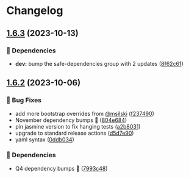 # Changelog

## [1.6.3](https://github.com/agrc/wfrc-wab-widgets/compare/v1.6.2...v1.6.3) (2023-10-13)


### 🌲 Dependencies

* **dev:** bump the safe-dependencies group with 2 updates ([8f62c61](https://github.com/agrc/wfrc-wab-widgets/commit/8f62c6157b28382ced1daeb5f89a9f21f893bf3c))

## [1.6.2](https://github.com/agrc/wfrc-wab-widgets/compare/v1.6.1...v1.6.2) (2023-10-06)


### 🐛 Bug Fixes

* add more bootstrap overrides from [@msilski](https://github.com/msilski) ([f237490](https://github.com/agrc/wfrc-wab-widgets/commit/f237490328f76ac39093eaffb5ec5ecf71b023b3))
* November dependency bumps 🌲 ([804e684](https://github.com/agrc/wfrc-wab-widgets/commit/804e68478e63c2806f4a55fc54b1f7ac7536ca27))
* pin jasmine version to fix hanging tests ([a2b8031](https://github.com/agrc/wfrc-wab-widgets/commit/a2b8031ef086c68b428f908b5f75e91d60a6ede6))
* upgrade to standard release actions ([d5d7e90](https://github.com/agrc/wfrc-wab-widgets/commit/d5d7e901ed763e9d4e4c569dd701c8e0d1231754))
* yaml syntax ([0ddb034](https://github.com/agrc/wfrc-wab-widgets/commit/0ddb034946381bef6c6cbe601d2a1626443164bb))


### 🌲 Dependencies

* Q4 dependency bumps 🌲 ([7993c48](https://github.com/agrc/wfrc-wab-widgets/commit/7993c487e2474a1b64c26a2eb21c7f54c62ea3af))
